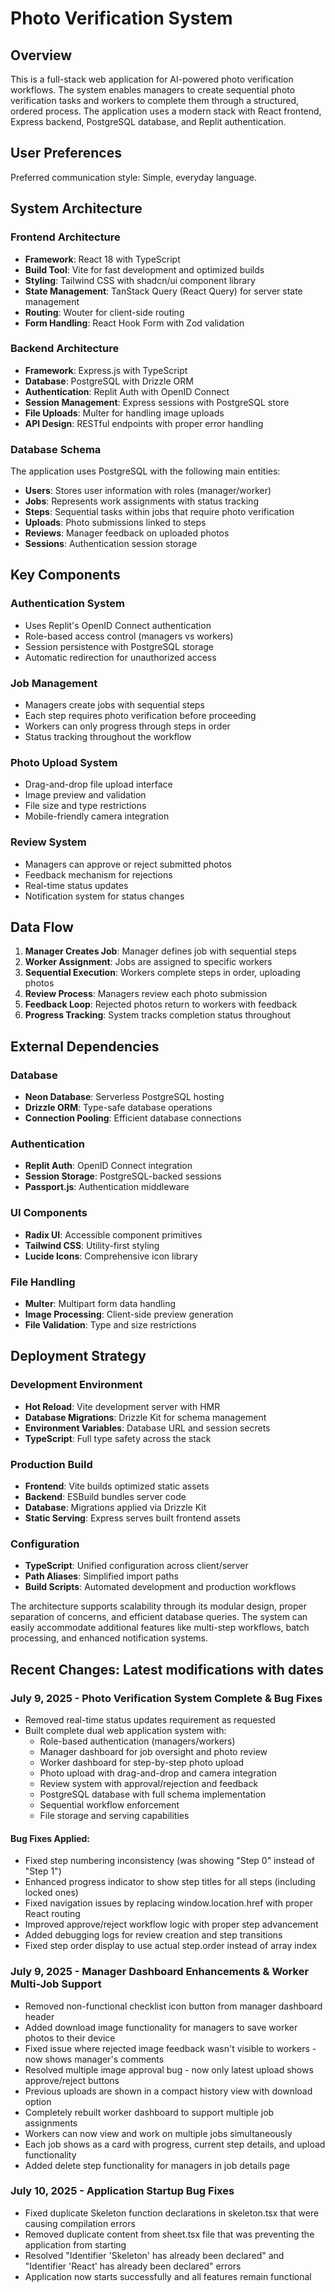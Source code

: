 # Photo Verification System

## Overview

This is a full-stack web application for AI-powered photo verification workflows. The system enables managers to create sequential photo verification tasks and workers to complete them through a structured, ordered process. The application uses a modern stack with React frontend, Express backend, PostgreSQL database, and Replit authentication.

## User Preferences

Preferred communication style: Simple, everyday language.

## System Architecture

### Frontend Architecture
- **Framework**: React 18 with TypeScript
- **Build Tool**: Vite for fast development and optimized builds
- **Styling**: Tailwind CSS with shadcn/ui component library
- **State Management**: TanStack Query (React Query) for server state management
- **Routing**: Wouter for client-side routing
- **Form Handling**: React Hook Form with Zod validation

### Backend Architecture
- **Framework**: Express.js with TypeScript
- **Database**: PostgreSQL with Drizzle ORM
- **Authentication**: Replit Auth with OpenID Connect
- **Session Management**: Express sessions with PostgreSQL store
- **File Uploads**: Multer for handling image uploads
- **API Design**: RESTful endpoints with proper error handling

### Database Schema
The application uses PostgreSQL with the following main entities:
- **Users**: Stores user information with roles (manager/worker)
- **Jobs**: Represents work assignments with status tracking
- **Steps**: Sequential tasks within jobs that require photo verification
- **Uploads**: Photo submissions linked to steps
- **Reviews**: Manager feedback on uploaded photos
- **Sessions**: Authentication session storage

## Key Components

### Authentication System
- Uses Replit's OpenID Connect authentication
- Role-based access control (managers vs workers)
- Session persistence with PostgreSQL storage
- Automatic redirection for unauthorized access

### Job Management
- Managers create jobs with sequential steps
- Each step requires photo verification before proceeding
- Workers can only progress through steps in order
- Status tracking throughout the workflow

### Photo Upload System
- Drag-and-drop file upload interface
- Image preview and validation
- File size and type restrictions
- Mobile-friendly camera integration

### Review System
- Managers can approve or reject submitted photos
- Feedback mechanism for rejections
- Real-time status updates
- Notification system for status changes

## Data Flow

1. **Manager Creates Job**: Manager defines job with sequential steps
2. **Worker Assignment**: Jobs are assigned to specific workers
3. **Sequential Execution**: Workers complete steps in order, uploading photos
4. **Review Process**: Managers review each photo submission
5. **Feedback Loop**: Rejected photos return to workers with feedback
6. **Progress Tracking**: System tracks completion status throughout

## External Dependencies

### Database
- **Neon Database**: Serverless PostgreSQL hosting
- **Drizzle ORM**: Type-safe database operations
- **Connection Pooling**: Efficient database connections

### Authentication
- **Replit Auth**: OpenID Connect integration
- **Session Storage**: PostgreSQL-backed sessions
- **Passport.js**: Authentication middleware

### UI Components
- **Radix UI**: Accessible component primitives
- **Tailwind CSS**: Utility-first styling
- **Lucide Icons**: Comprehensive icon library

### File Handling
- **Multer**: Multipart form data handling
- **Image Processing**: Client-side preview generation
- **File Validation**: Type and size restrictions

## Deployment Strategy

### Development Environment
- **Hot Reload**: Vite development server with HMR
- **Database Migrations**: Drizzle Kit for schema management
- **Environment Variables**: Database URL and session secrets
- **TypeScript**: Full type safety across the stack

### Production Build
- **Frontend**: Vite builds optimized static assets
- **Backend**: ESBuild bundles server code
- **Database**: Migrations applied via Drizzle Kit
- **Static Serving**: Express serves built frontend assets

### Configuration
- **TypeScript**: Unified configuration across client/server
- **Path Aliases**: Simplified import paths
- **Build Scripts**: Automated development and production workflows

The architecture supports scalability through its modular design, proper separation of concerns, and efficient database queries. The system can easily accommodate additional features like multi-step workflows, batch processing, and enhanced notification systems.

## Recent Changes: Latest modifications with dates

### July 9, 2025 - Photo Verification System Complete & Bug Fixes
- Removed real-time status updates requirement as requested
- Built complete dual web application system with:
  - Role-based authentication (managers/workers)
  - Manager dashboard for job oversight and photo review
  - Worker dashboard for step-by-step photo upload
  - Photo upload with drag-and-drop and camera integration
  - Review system with approval/rejection and feedback
  - PostgreSQL database with full schema implementation
  - Sequential workflow enforcement
  - File storage and serving capabilities

#### Bug Fixes Applied:
- Fixed step numbering inconsistency (was showing "Step 0" instead of "Step 1")
- Enhanced progress indicator to show step titles for all steps (including locked ones)
- Fixed navigation issues by replacing window.location.href with proper React routing
- Improved approve/reject workflow logic with proper step advancement
- Added debugging logs for review creation and step transitions
- Fixed step order display to use actual step.order instead of array index

### July 9, 2025 - Manager Dashboard Enhancements & Worker Multi-Job Support
- Removed non-functional checklist icon button from manager dashboard header
- Added download image functionality for managers to save worker photos to their device
- Fixed issue where rejected image feedback wasn't visible to workers - now shows manager's comments
- Resolved multiple image approval bug - now only latest upload shows approve/reject buttons
- Previous uploads are shown in a compact history view with download option
- Completely rebuilt worker dashboard to support multiple job assignments
- Workers can now view and work on multiple jobs simultaneously
- Each job shows as a card with progress, current step details, and upload functionality
- Added delete step functionality for managers in job details page

### July 10, 2025 - Application Startup Bug Fixes
- Fixed duplicate Skeleton function declarations in skeleton.tsx that were causing compilation errors
- Removed duplicate content from sheet.tsx file that was preventing the application from starting
- Resolved "Identifier 'Skeleton' has already been declared" and "Identifier 'React' has already been declared" errors
- Application now starts successfully and all features remain functional